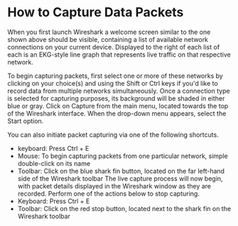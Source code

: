 # How to Capture Data Packets
When you first launch Wireshark a welcome screen similar to the one shown above should be visible, containing a list of available network connections on your current device. Displayed to the right of each list of each is an EKG-style line graph that represents live traffic on that respective network.

To begin capturing packets, first select one or more of these networks by clicking on your choice(s) and using the Shift or Ctrl keys if you'd like to record data from multiple networks simultaneously. Once a connection type is selected for capturing purposes, its background will be shaded in either blue or gray. Click on Capture from the main menu, located towards the top of the Wireshark interface. When the drop-down menu appears, select the Start option.

You can also initiate packet capturing via one of the following shortcuts.
- keyboard: Press Ctrl + E
- Mouse: To begin capturing packets from one particular network, simple double-click on its name
- Toolbar: Click on the blue shark fin button, located on the far left-hand side of the Wireshark toolbar
The live capture process will now begin, with packet details displayed in the Wireshark window as they are recorded. Perform one of the actions below to stop capturing.
- Keyboard: Press Ctrl + E
- Toolbar: Click on the red stop button, located next to the shark fin on the Wireshark toolbar
<!--stackedit_data:
eyJoaXN0b3J5IjpbLTE3Njg2NDEzNl19
-->